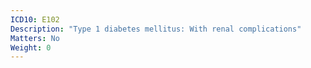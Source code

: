 ```yaml
---
ICD10: E102
Description: "Type 1 diabetes mellitus: With renal complications"
Matters: No
Weight: 0
---
```


